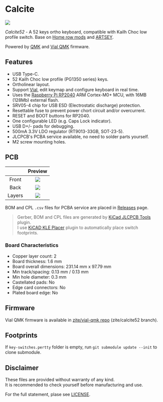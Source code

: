 # Calcite

![](https://i.imgur.com/4C4MsGw.jpg)

*Calcite52* - A 52 keys ortho keyboard, compatible with Kailh Choc low profile switch. Base on  [Home row mods](https://precondition.github.io/home-row-mods) and [ARTSEY](https://artsey.io/).

Powered by [QMK](https://github.com/qmk/qmk_firmware) and [Vial QMK](https://github.com/vial-kb/vial-qmk) firmware.

## Features

- USB Type-C.
- 52 Kailh Choc low profile (PG1350 series) keys.
- Ortholinear layout.
- Support [Vial](https://get.vial.today/), edit keymap and configure keyboard in real time.
- Uses the [Raspberry Pi RP2040](https://www.raspberrypi.com/products/rp2040/) ARM Cortex-M0+ MCU, with 16MB (128Mb) external flash.
- SRV05-4 chip for USB ESD (Electrostatic discharge) protection.
- Resettable fuse to prevent power chort circuit and/or overcurrent.
- RESET and BOOT buttons for RP2040.
- One configurable LED (e.g. Caps Lock indicator).
- USB D+/- pads for debugging.
- 500mA 3.3V LDO regulator (RT9013-33GB, SOT-23-5).
- JLCPCB's PCBA service available, no need to solder parts yourself.
- M2 screw mounting holes.

## PCB

|        |               Preview                |
| :----: | :----------------------------------: |
| Front  | ![](https://i.imgur.com/gmzlI4C.png) |
|  Back  | ![](https://i.imgur.com/0coQmdB.png) |
| Layers | ![](https://i.imgur.com/m04crWC.png) |

BOM and CPL `.csv` files for PCBA service are placed in [Releases](https://github.com/ziteh/calcite/releases) page.

> Gerber, BOM and CPL files are generated by [KiCad JLCPCB Tools](https://github.com/Bouni/kicad-jlcpcb-tools) plugin.  
> I use [KiCAD KLE Placer](https://github.com/zykrah/kicad-kle-placer) plugin to automatically place switch footprints.

### Board Characteristics

- Copper layer count: 2
- Board thickness: 1.6 mm
- Board overall dimensions: 231.14 mm x 97.79 mm
- Min track/spacing: 0.13 mm / 0.13 mm
- Min hole diameter: 0.3 mm
- Castellated pads: No
- Edge card connectors: No
- Plated board edge: No

## Firmware

Vial QMK firmware is available in [zite/vial-qmk repo](https://github.com/ziteh/vial-qmk/tree/zite/calcite52/keyboards/zite/calcite52) (zite/calcite52 branch).

## Footprints

If `key-switches.pertty` folder is empty, run `git submodule update --init` to clone submodule.

## Disclaimer

These files are provided without warranty of any kind.  
It is recommended to check yourself before manufacturing and use.

For the full statement, plase see [LICENSE](./LICENSE).
